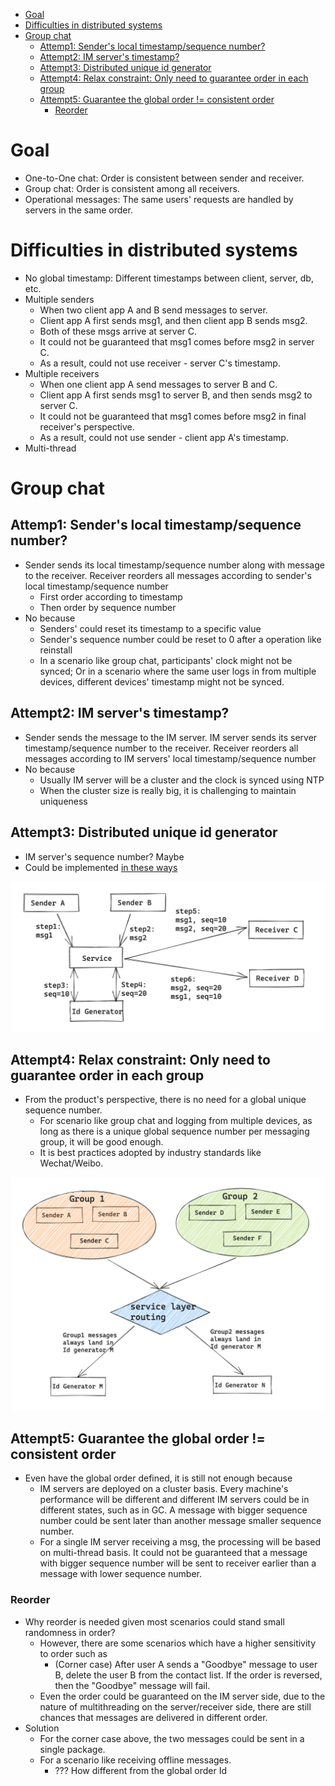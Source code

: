 - [Goal](#goal)
- [Difficulties in distributed systems](#difficulties-in-distributed-systems)
- [Group chat](#group-chat)
  - [Attemp1: Sender's local timestamp/sequence number?](#attemp1-senders-local-timestampsequence-number)
  - [Attempt2: IM server's timestamp?](#attempt2-im-servers-timestamp)
  - [Attempt3: Distributed unique id generator](#attempt3-distributed-unique-id-generator)
  - [Attempt4: Relax constraint: Only need to guarantee order in each group](#attempt4-relax-constraint-only-need-to-guarantee-order-in-each-group)
  - [Attempt5: Guarantee the global order != consistent order](#attempt5-guarantee-the-global-order--consistent-order)
    - [Reorder](#reorder)

# Goal
* One-to-One chat: Order is consistent between sender and receiver. 
* Group chat: Order is consistent among all receivers. 
* Operational messages: The same users' requests are handled by servers in the same order.

# Difficulties in distributed systems
* No global timestamp: Different timestamps between client, server, db, etc. 
* Multiple senders
  * When two client app A and B send messages to server. 
  * Client app A first sends msg1, and then client app B sends msg2. 
  * Both of these msgs arrive at server C. 
  * It could not be guaranteed that msg1 comes before msg2 in server C. 
  * As a result, could not use receiver - server C's timestamp. 
* Multiple receivers
  * When one client app A send messages to server B and C. 
  * Client app A first sends msg1 to server B, and then sends msg2 to server C. 
  * It could not be guaranteed that msg1 comes before msg2 in final receiver's perspective. 
  * As a result, could not use sender - client app A's timestamp. 
* Multi-thread

# Group chat
## Attemp1: Sender's local timestamp/sequence number?
* Sender sends its local timestamp/sequence number along with message to the receiver. Receiver reorders all messages according to sender's local timestamp/sequence number
  * First order according to timestamp
  * Then order by sequence number
* No because
  * Senders' could reset its timestamp to a specific value
  * Sender's sequence number could be reset to 0 after a operation like reinstall
  * In a scenario like group chat, participants' clock might not be synced; Or in a scenario where the same user logs in from multiple devices, different devices' timestamp might not be synced.

## Attempt2: IM server's timestamp?
* Sender sends the message to the IM server. IM server sends its server timestamp/sequence number to the receiver. Receiver reorders all messages according to IM servers' local timestamp/sequence number
* No because
  * Usually IM server will be a cluster and the clock is synced using NTP
  * When the cluster size is really big, it is challenging to maintain uniqueness

## Attempt3: Distributed unique id generator
* IM server's sequence number? Maybe
* Could be implemented [in these ways](https://github.com/DreamOfTheRedChamber/system-design/blob/master/uniqueIDGenerator.md)

![](../.gitbook/assets/im_ordering_uniqueId.png)

## Attempt4: Relax constraint: Only need to guarantee order in each group
* From the product's perspective, there is no need for a global unique sequence number.
  * For scenario like group chat and logging from multiple devices, as long as there is a unique global sequence number per messaging group, it will be good enough.
  * It is best practices adopted by industry standards like Wechat/Weibo.

![](../.gitbook/assets/im_ordering_uniqueId_partialOrder.png)

## Attempt5: Guarantee the global order != consistent order
* Even have the global order defined, it is still not enough because
  * IM servers are deployed on a cluster basis. Every machine's performance will be different and different IM servers could be in different states, such as in GC. A message with bigger sequence number could be sent later than another message smaller sequence number.
  * For a single IM server receiving a msg, the processing will be based on multi-thread basis. It could not be guaranteed that a message with bigger sequence number will be sent to receiver earlier than a message with lower sequence number.

### Reorder
* Why reorder is needed given most scenarios could stand small randomness in order?
  * However, there are some scenarios which have a higher sensitivity to order such as
    * (Corner case) After user A sends a "Goodbye" message to user B, delete the user B from the contact list. If the order is reversed, then the "Goodbye" message will fail.
  * Even the order could be guaranteed on the IM server side, due to the nature of multithreading on the server/receiver side, there are still chances that messages are delivered in different order.
* Solution
  * For the corner case above, the two messages could be sent in a single package.
  * For a scenario like receiving offline messages.
    * ??? How different from the global order Id
